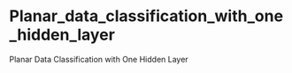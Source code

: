 # Planar_data_classification_with_one_hidden_layer
Planar Data Classification with One Hidden Layer

